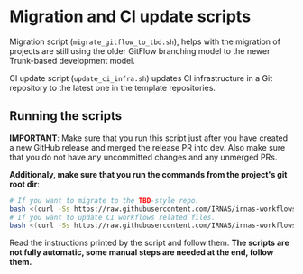 # Migration and CI update scripts

Migration script (`migrate_gitflow_to_tbd.sh`), helps with the migration of
projects are still using the older GitFlow branching model to the newer
Trunk-based development model.

CI update script (`update_ci_infra.sh`) updates CI infrastructure in a Git
repository to the latest one in the template repositories.

## Running the scripts

**IMPORTANT**: Make sure that you run this script just after you have created a
new GitHub release and merged the release PR into dev. Also make sure that you
do not have any uncommitted changes and any unmerged PRs.

**Additionaly, make sure that you run the commands from the project's git
root dir**:

```bash
# If you want to migrate to the TBD-style repo.
bash <(curl -Ss https://raw.githubusercontent.com/IRNAS/irnas-workflows-software/main/migration_script/migrate_gitflow_to_tbd.sh)
# If you want to update CI workflows related files.
bash <(curl -Ss https://raw.githubusercontent.com/IRNAS/irnas-workflows-software/main/migration_script/update_ci_infra.sh)
```

Read the instructions printed by the script and follow them. **The scripts are
not fully automatic, some manual steps are needed at the end, follow them.**
